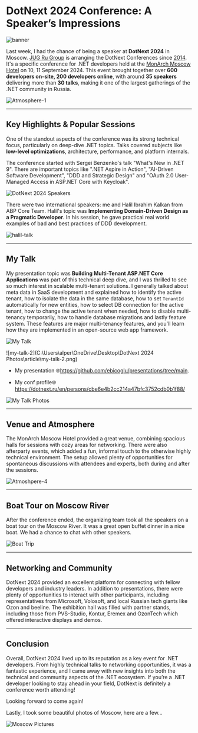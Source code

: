 # DotNext 2024 Conference: A Speaker’s Impressions

![banner](banner.png)

Last week, I had the chance of being a speaker at **DotNext 2024** in Moscow. [JUG Ru Group](https://jugru.org/en/) is arranging the DotNext Conferences since [2014](https://dotnext.ru/archive/). It's a specific conference for .NET developers held at the [MonArch Moscow Hotel](https://www.moscowmonarch.com/) on 10, 11 September 2024. This event brought together over **600 developers on-site, 200 developers online**, with around **35 speakers** delivering more than **30 talks**, making it one of the largest gatherings of the .NET community in Russia. 

![Atmosphere-1](general-1.png)

---



## Key Highlights & Popular Sessions

One of the standout aspects of the conference was its strong technical focus, particularly on deep-dive .NET topics. Talks covered subjects like **low-level optimizations**, architecture, performance, and platform internals. 

The conference started with Sergei Benzenko's talk "What's New in .NET 9". There are important topics like ".NET Aspire in Action", "AI-Driven Software Development", "DDD and Strategic Design" and "OAuth 2.0 User-Managed Access in ASP.NET Core with Keycloak". 

![DotNext 2024 Speakers](speakers.png)

There were two international speakers: me and Halil Ibrahim Kalkan from ABP Core Team.  Halil's topic was **Implementing Domain-Driven Design as a Pragmatic Developer**. In his session, he gave practical real world examples of bad and best practices of DDD development. 

![halil-talk](halil-talk.jpg)


---



## My Talk

My presentation topic was **Building Multi-Tenant ASP.NET Core Applications** was part of this technical deep dive, and I was thrilled to see so much interest in scalable multi-tenant solutions.  I generally talked about meta data in SaaS development and explained how to identify the active tenant, how to isolate the data in the same database, how to set `TenantId` automatically for new entities, how to select DB connection for the active tenant, how to change the active tenant when needed, how to disable multi-tenancy temporarily, how to handle database migrations and lastly feature system. These features are major multi-tenancy features, and you'll learn how they are implemented in an open-source web app framework.

![My Talk](my-talk.png)

![my-talk-2](C:\Users\alper\OneDrive\Desktop\DotNext 2024 Photos\article\my-talk-2.png)

- My presentation 🌐https://github.com/ebicoglu/presentations/tree/main.

- My conf profile🌐 https://dotnext.ru/en/persons/cbe6e4b2cc214a47bfc3752cdb0b1f88/


![My Talk Photos](my-talk-pro-pictures.jpg)

---



## Venue and Atmosphere

The MonArch Moscow Hotel provided a great venue, combining spacious halls for sessions with cozy areas for networking. There were also afterparty events, which added a fun, informal touch to the otherwise highly technical environment. The setup allowed plenty of opportunities for spontaneous discussions with attendees and experts, both during and after the sessions.

![Atmoshpere-4](general-collage.jpg)


---



## Boat Tour on Moscow River

After the conference ended, the organizing team took all the speakers on a boat tour on the Moscow River. It was a great open buffet dinner in a nice boat. We had a chance to chat with other speakers. 

![Boat Trip](boat-trip.jpg)

---



## Networking and Community

DotNext 2024 provided an excellent platform for connecting with fellow developers and industry leaders. In addition to presentations, there were plenty of opportunities to interact with other participants, including representatives from Microsoft, Volosoft, and local Russian tech giants like Ozon and beeline. The exhibition hall was filled with partner stands, including those from PVS-Studio, Kontur, Eremex and OzonTech which offered interactive displays and demos.

---



## Conclusion

Overall, DotNext 2024 lived up to its reputation as a key event for .NET developers. From highly technical talks to networking opportunities, it was a fantastic experience, and I came away with new insights into both the technical and community aspects of the .NET ecosystem. If you’re a .NET developer looking to stay ahead in your field, DotNext is definitely a conference worth attending!

Looking forward to come again!


Lastly, I took some beautiful photos of Moscow, here are a few...

![Moscow Pictures](collage-moscow.jpg)